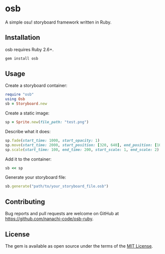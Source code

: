 # osb
A simple osu! storyboard framework written in Ruby.

## Installation

osb requires Ruby 2.6+.

```sh
gem install osb
```

## Usage

Create a storyboard container:
```rb
require "osb"
using Osb
sb = Storyboard.new
```

Create a static image:
```rb
sp = Sprite.new(file_path: "test.png")
```

Describe what it does:
```rb
sp.fade(start_time: 1000, start_opacity: 1)
sp.move(start_time: 2000, start_position: [320, 640], end_position: [100, 100])
sp.scale(start_time: 100, end_time: 200, start_scale: 1, end_scale: 2)
```

Add it to the container:
```rb
sb << sp
```

Generate your storyboard file:
```rb
sb.generate("path/to/your_storyboard_file.osb")
```

## Contributing

Bug reports and pull requests are welcome on GitHub at https://github.com/nanachi-code/osb-ruby.

## License

The gem is available as open source under the terms of the [MIT License](https://opensource.org/licenses/MIT).
